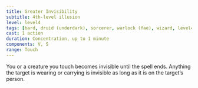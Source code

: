 ```yaml
---
title: Greater Invisibility
subtitle: 4th-level illusion
level: level4
tags: [bard, druid (underdark), sorcerer, warlock (fae), wizard, level4, illusion]
cast: 1 action
duration: Concentration, up to 1 minute
components: V, S
range: Touch
---
```

You or a creature you touch becomes invisible until the spell ends. Anything the target is wearing or carrying is invisible as long as it is on the target’s person.
